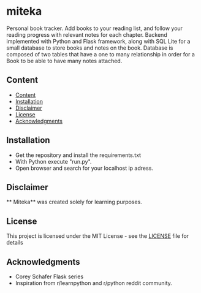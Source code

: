# miteka
Personal book tracker. Add books to your reading list, and follow your reading progress with relevant notes for each chapter. Backend implemented with Python and Flask framework, along with SQL Lite for a small database to store books and notes on the book. Database is composed of two tables that have a one to many relationship in order for a Book to be able to have many notes attached. 

## Content

- [Content](#content)
- [Installation](#installation)
- [Disclaimer](#disclaimer)
- [License](#license)
- [Acknowledgments](#acknowledgments)

## Installation 

* Get the repository and install the requirements.txt
* With Python execute "run.py".
* Open browser and search for your localhost ip adress. 

## Disclaimer

** Miteka** was created solely for learning purposes.

## License

This project is licensed under the MIT License - see the [LICENSE](LICENSE) file for details

## Acknowledgments

* Corey Schafer Flask series
* Inspiration from r/learnpython and r/python reddit community. 
